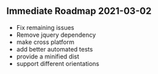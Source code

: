 Immediate Roadmap 2021-03-02
----------------------------
- Fix remaining issues
- Remove jquery dependency
- make cross platform
- add better automated tests
- provide a minified dist
- support different orientations
